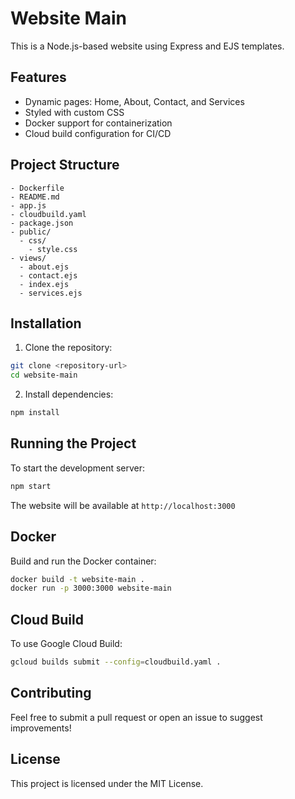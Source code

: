 # Website Main

This is a Node.js-based website using Express and EJS templates.

## Features
- Dynamic pages: Home, About, Contact, and Services
- Styled with custom CSS
- Docker support for containerization
- Cloud build configuration for CI/CD

## Project Structure
```
- Dockerfile
- README.md
- app.js
- cloudbuild.yaml
- package.json
- public/
  - css/
    - style.css
- views/
  - about.ejs
  - contact.ejs
  - index.ejs
  - services.ejs
```

## Installation

1. Clone the repository:
```bash
git clone <repository-url>
cd website-main
```

2. Install dependencies:
```bash
npm install
```

## Running the Project

To start the development server:
```bash
npm start
```

The website will be available at `http://localhost:3000`

## Docker

Build and run the Docker container:
```bash
docker build -t website-main .
docker run -p 3000:3000 website-main
```

## Cloud Build

To use Google Cloud Build:
```bash
gcloud builds submit --config=cloudbuild.yaml .
```

## Contributing

Feel free to submit a pull request or open an issue to suggest improvements!

## License

This project is licensed under the MIT License.

